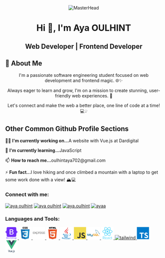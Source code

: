 

<div align="center">
  <img src="https://media1.giphy.com/media/v1.Y2lkPTc5MGI3NjExcTV6aDdqZmFtM2RqajV1czhmdDE4MWJuNWVxcnZlOWkycTU4dnp0MiZlcD12MV9pbnRlcm5hbF9naWZfYnlfaWQmY3Q9Zw/NHvv0Bo3oGq1eTBDd1/giphy.webp" alt="MasterHead">
</div>



<h1 align="center">Hi 👋, I'm Aya OULHINT</h1>
<h2 align="center">Web Developer | Frontend Developer </h2>


## 🚀 About Me
<div align="center">
  <p>I'm a passionate software engineering student focused on web development and frontend magic. 🌐✨</p>
  <p>Always eager to learn and grow, I'm on a mission to create stunning, user-friendly web experiences. 🚀</p>
  <p>Let's connect and make the web a better place, one line of code at a time! 💻💡</p>
</div>


## Other Common Github Profile Sections
  <p>👩‍💻 <strong>I'm currently working on...</strong>A website with Vue.js at Dardigital</p>
 
  
  <p>🧠 <strong>I'm currently learning...</strong>JavaScript</p>
  
  
  <p>📫 <strong>How to reach me...</strong>oulhintaya702@gmail.com</p>
 
  
  <p>⚡️ <strong>Fun fact...</strong>I love hiking and once climbed a mountain with a laptop to get some work done with a view! 🏔️💻</p>


 <h3 align="left">Connect with me:</h3>
<p align="left">
<a href="https://www.linkedin.com/in/aya-oulhint-1b8884248/" target="blank"><img align="center" src="https://raw.githubusercontent.com/rahuldkjain/github-profile-readme-generator/master/src/images/icons/Social/linked-in-alt.svg" alt="aya oulhint" height="30" width="40" /></a>
<a href="https://www.facebook.com/aya.oulhint.129?mibextid=LQQJ4d" target="blank"><img align="center" src="https://raw.githubusercontent.com/rahuldkjain/github-profile-readme-generator/master/src/images/icons/Social/facebook.svg" alt="aya oulhint" height="30" width="40" /></a>
<a href="https://instagram.com/aya.oulhint" target="blank"><img align="center" src="https://raw.githubusercontent.com/rahuldkjain/github-profile-readme-generator/master/src/images/icons/Social/instagram.svg" alt="aya.oulhint" height="30" width="40" /></a>
<a href="https://Discordapp.com/users/980396553250426930" target="blank"><img align="center" src="https://raw.githubusercontent.com/rahuldkjain/github-profile-readme-generator/master/src/images/icons/Social/discord.svg" alt="ayaa" height="30" width="40" /></a>
</p>

<h3 align="left">Languages and Tools:</h3>
<p align="left">  <a href="https://getbootstrap.com" target="_blank" rel="noreferrer"> <img src="https://raw.githubusercontent.com/devicons/devicon/master/icons/bootstrap/bootstrap-plain-wordmark.svg" alt="bootstrap" width="40" height="40"/> </a> <a href="https://www.w3schools.com/css/" target="_blank" rel="noreferrer"> <img src="https://raw.githubusercontent.com/devicons/devicon/master/icons/css3/css3-original-wordmark.svg" alt="css3" width="40" height="40"/> </a> <a href="https://expressjs.com" target="_blank" rel="noreferrer"> <img src="https://raw.githubusercontent.com/devicons/devicon/master/icons/express/express-original-wordmark.svg" alt="express" width="40" height="40"/> </a> <a href="https://www.w3.org/html/" target="_blank" rel="noreferrer"> <img src="https://raw.githubusercontent.com/devicons/devicon/master/icons/html5/html5-original-wordmark.svg" alt="html5" width="40" height="40"/> </a> <a href="https://www.java.com" target="_blank" rel="noreferrer"> <img src="https://raw.githubusercontent.com/devicons/devicon/master/icons/java/java-original.svg" alt="java" width="40" height="40"/> </a> <a href="https://developer.mozilla.org/en-US/docs/Web/JavaScript" target="_blank" rel="noreferrer"> <img src="https://raw.githubusercontent.com/devicons/devicon/master/icons/javascript/javascript-original.svg" alt="javascript" width="40" height="40"/> </a> <a href="https://www.mysql.com/" target="_blank" rel="noreferrer"> <img src="https://raw.githubusercontent.com/devicons/devicon/master/icons/mysql/mysql-original-wordmark.svg" alt="mysql" width="40" height="40"/> </a> <a href="https://reactjs.org/" target="_blank" rel="noreferrer"> <img src="https://raw.githubusercontent.com/devicons/devicon/master/icons/react/react-original-wordmark.svg" alt="react" width="40" height="40"/> </a> <a href="https://tailwindcss.com/" target="_blank" rel="noreferrer"> <img src="https://www.vectorlogo.zone/logos/tailwindcss/tailwindcss-icon.svg" alt="tailwind" width="40" height="40"/> </a> <a href="https://www.typescriptlang.org/" target="_blank" rel="noreferrer"> <img src="https://raw.githubusercontent.com/devicons/devicon/master/icons/typescript/typescript-original.svg" alt="typescript" width="40" height="40"/> </a> <a href="https://vuejs.org/" target="_blank" rel="noreferrer"> <img src="https://raw.githubusercontent.com/devicons/devicon/master/icons/vuejs/vuejs-original-wordmark.svg" alt="vuejs" width="40" height="40"/> </a> </p>


